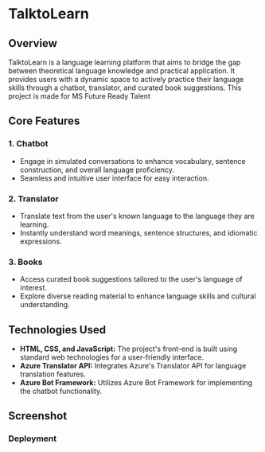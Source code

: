 # TalktoLearn

## Overview

TalktoLearn is a language learning platform that aims to bridge the gap between theoretical language knowledge and practical application. It provides users with a dynamic space to actively practice their language skills through a chatbot, translator, and curated book suggestions.
This project is made for MS Future Ready Talent

## Core Features

### 1. Chatbot

- Engage in simulated conversations to enhance vocabulary, sentence construction, and overall language proficiency.
- Seamless and intuitive user interface for easy interaction.

### 2. Translator

- Translate text from the user's known language to the language they are learning.
- Instantly understand word meanings, sentence structures, and idiomatic expressions.

### 3. Books

- Access curated book suggestions tailored to the user's language of interest.
- Explore diverse reading material to enhance language skills and cultural understanding.

## Technologies Used

- **HTML, CSS, and JavaScript:** The project's front-end is built using standard web technologies for a user-friendly interface.
- **Azure Translator API:** Integrates Azure's Translator API for language translation features.
- **Azure Bot Framework:** Utilizes Azure Bot Framework for implementing the chatbot functionality.
## Screenshot
### Deployment

